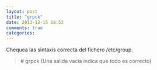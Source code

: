 ```yaml
---
layout: post
title: "grpck"
date: 2013-12-15 18:53
comments: true
categories: 
---
```

Chequea las sintaxis correcta del fichero /etc/group.

>\# grpck (Una salida vacia indica que todo es correcto)

